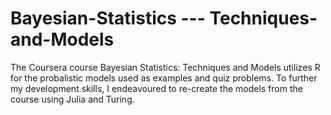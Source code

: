 # Bayesian-Statistics --- Techniques-and-Models

The Coursera course Bayesian Statistics: Techniques and Models utilizes R for the probalistic models used as examples and quiz problems.  To further my development skills, I endeavoured to re-create the models from the course using Julia and Turing.
